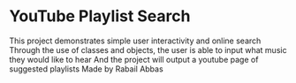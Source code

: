 # YouTube Playlist Search
This project demonstrates simple user interactivity and online search
Through the use of classes and objects, the user is able to input what music they would like to hear
And the project will output a youtube page of suggested playlists
Made by Rabail Abbas

